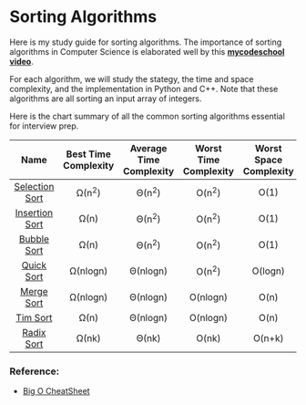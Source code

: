 # Sorting Algorithms 
Here is my study guide for sorting algorithms. The importance of sorting algorithms in Computer Science is elaborated well by this [**mycodeschool video**](https://www.youtube.com/watch?v=pkkFqlG0Hds&list=PL2_aWCzGMAwKedT2KfDMB9YA5DgASZb3U&index=1).  

For each algorithm, we will study the stategy, the time and space complexity, and the implementation in Python and C++. Note that these algorithms are all sorting an input array of integers.

Here is the chart summary of all the common sorting algorithms  essential for interview prep.

| Name           | Best Time Complexity | Average Time Complexity  | Worst Time Complexity | Worst Space Complexity |
|:----------------:|:----------------------:|:--------------------------:|:-----------------------:|:------------------------:|
| [Selection Sort](Selection-Sort/SelectionSort.md) | Ω(n<sup>2</sup>)   | Θ(n<sup>2</sup>)   | O(n<sup>2</sup>)   | O(1)                   |
| [Insertion Sort](Insertion-Sort/InsertionSort.md) | Ω(n)   | Θ(n<sup>2</sup>)   | O(n<sup>2</sup>)   | O(1)                   |
| [Bubble Sort](Bubble-Sort/BubbleSort.md)    | Ω(n)               | Θ(n<sup>2</sup>)   | O(n<sup>2</sup>)   | O(1)                   |
| [Quick Sort](Quick-Sort/QuickSort.md)      | Ω(nlogn)           | Θ(nlogn)           | O(n<sup>2</sup>)             | O(logn)                |
| [Merge Sort](Merge-Sort/MergeSort.md)      | Ω(nlogn)           | Θ(nlogn)           | O(nlogn)           | O(n)                   |
| [Tim Sort](Tim-Sort/TimSort.md)        | Ω(n)               | Θ(nlogn)           | O(nlogn)           | O(n)                   |
| [Radix Sort](Radix-Sort/RadixSort.md)     | Ω(nk)              | Θ(nk)              | O(nk)              | O(n+k)                 |


### Reference: 
* [Big O CheatSheet](https://www.bigocheatsheet.com/)